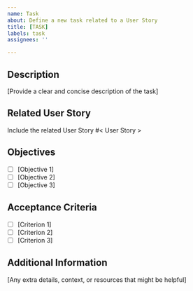 ```yaml
---
name: Task
about: Define a new task related to a User Story
title: [TASK]
labels: task
assignees: ''

---
```


## Description
[Provide a clear and concise description of the task]

## Related User Story
Include the related User Story #< User Story >

## Objectives
- [ ] [Objective 1]
- [ ] [Objective 2]
- [ ] [Objective 3]

## Acceptance Criteria
- [ ] [Criterion 1]
- [ ] [Criterion 2]
- [ ] [Criterion 3]

## Additional Information
[Any extra details, context, or resources that might be helpful]
